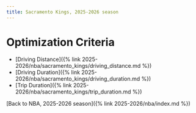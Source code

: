 ```yaml
---
title: Sacramento Kings, 2025-2026 season
---
```


# Optimization Criteria
- [Driving Distance]({% link 2025-2026/nba/sacramento_kings/driving_distance.md %})
- [Driving Duration]({% link 2025-2026/nba/sacramento_kings/driving_duration.md %})
- [Trip Duration]({% link 2025-2026/nba/sacramento_kings/trip_duration.md %})

[Back to NBA, 2025-2026 season]({% link 2025-2026/nba/index.md %})
